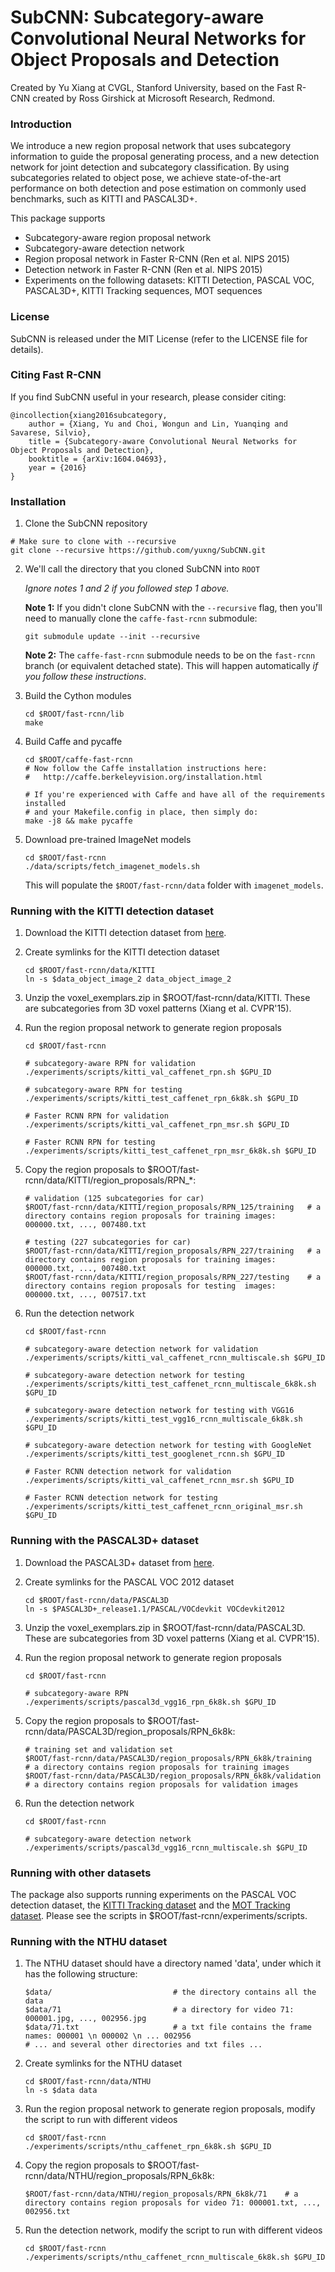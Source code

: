 # SubCNN: Subcategory-aware Convolutional Neural Networks for Object Proposals and Detection

Created by Yu Xiang at CVGL, Stanford University,
based on the Fast R-CNN created by Ross Girshick at Microsoft Research, Redmond.

### Introduction

We introduce a new region proposal network that uses subcategory information to guide the proposal generating process, and a new detection network for joint detection and subcategory classification. By using subcategories related to object pose, we achieve state-of-the-art performance on both detection and pose estimation on commonly used benchmarks, such as KITTI and PASCAL3D+.

This package supports
 - Subcategory-aware region proposal network
 - Subcategory-aware detection network
 - Region proposal network in Faster R-CNN (Ren et al. NIPS 2015)
 - Detection network in Faster R-CNN (Ren et al. NIPS 2015)
 - Experiments on the following datasets: KITTI Detection, PASCAL VOC, PASCAL3D+, KITTI Tracking sequences, MOT sequences

### License

SubCNN is released under the MIT License (refer to the LICENSE file for details).

### Citing Fast R-CNN

If you find SubCNN useful in your research, please consider citing:

    @incollection{xiang2016subcategory,
        author = {Xiang, Yu and Choi, Wongun and Lin, Yuanqing and Savarese, Silvio},
        title = {Subcategory-aware Convolutional Neural Networks for Object Proposals and Detection},
        booktitle = {arXiv:1604.04693},
        year = {2016}
    }

### Installation

1. Clone the SubCNN repository
  ```Shell
  # Make sure to clone with --recursive
  git clone --recursive https://github.com/yuxng/SubCNN.git
  ```
  
2. We'll call the directory that you cloned SubCNN into `ROOT`

   *Ignore notes 1 and 2 if you followed step 1 above.*
   
   **Note 1:** If you didn't clone SubCNN with the `--recursive` flag, then you'll need to manually clone the `caffe-fast-rcnn` submodule:
    ```Shell
    git submodule update --init --recursive
    ```
    **Note 2:** The `caffe-fast-rcnn` submodule needs to be on the `fast-rcnn` branch (or equivalent detached state). This will happen automatically *if you follow these instructions*.

3. Build the Cython modules
    ```Shell
    cd $ROOT/fast-rcnn/lib
    make
    ```
    
4. Build Caffe and pycaffe
    ```Shell
    cd $ROOT/caffe-fast-rcnn
    # Now follow the Caffe installation instructions here:
    #   http://caffe.berkeleyvision.org/installation.html

    # If you're experienced with Caffe and have all of the requirements installed
    # and your Makefile.config in place, then simply do:
    make -j8 && make pycaffe
    ```
    
5. Download pre-trained ImageNet models
    ```Shell
    cd $ROOT/fast-rcnn
    ./data/scripts/fetch_imagenet_models.sh
    ```

    This will populate the `$ROOT/fast-rcnn/data` folder with `imagenet_models`.

### Running with the KITTI detection dataset
1. Download the KITTI detection dataset from [here](http://www.cvlibs.net/datasets/kitti/eval_object.php).

2. Create symlinks for the KITTI detection dataset
    ```Shell
    cd $ROOT/fast-rcnn/data/KITTI
    ln -s $data_object_image_2 data_object_image_2
    ```

3. Unzip the voxel_exemplars.zip in $ROOT/fast-rcnn/data/KITTI. These are subcategories from 3D voxel patterns (Xiang et al. CVPR'15).

4. Run the region proposal network to generate region proposals
    ```Shell
    cd $ROOT/fast-rcnn

    # subcategory-aware RPN for validation
    ./experiments/scripts/kitti_val_caffenet_rpn.sh $GPU_ID

    # subcategory-aware RPN for testing
    ./experiments/scripts/kitti_test_caffenet_rpn_6k8k.sh $GPU_ID

    # Faster RCNN RPN for validation
    ./experiments/scripts/kitti_val_caffenet_rpn_msr.sh $GPU_ID

    # Faster RCNN RPN for testing
    ./experiments/scripts/kitti_test_caffenet_rpn_msr_6k8k.sh $GPU_ID

    ```

5. Copy the region proposals to $ROOT/fast-rcnn/data/KITTI/region_proposals/RPN_*:
    ```Shell
    # validation (125 subcategories for car)
    $ROOT/fast-rcnn/data/KITTI/region_proposals/RPN_125/training   # a directory contains region proposals for training images: 000000.txt, ..., 007480.txt

    # testing (227 subcategories for car)
    $ROOT/fast-rcnn/data/KITTI/region_proposals/RPN_227/training   # a directory contains region proposals for training images: 000000.txt, ..., 007480.txt
    $ROOT/fast-rcnn/data/KITTI/region_proposals/RPN_227/testing    # a directory contains region proposals for testing  images: 000000.txt, ..., 007517.txt
    ```

5. Run the detection network
    ```Shell
    cd $ROOT/fast-rcnn

    # subcategory-aware detection network for validation
    ./experiments/scripts/kitti_val_caffenet_rcnn_multiscale.sh $GPU_ID

    # subcategory-aware detection network for testing
    ./experiments/scripts/kitti_test_caffenet_rcnn_multiscale_6k8k.sh $GPU_ID

    # subcategory-aware detection network for testing with VGG16
    ./experiments/scripts/kitti_test_vgg16_rcnn_multiscale_6k8k.sh $GPU_ID

    # subcategory-aware detection network for testing with GoogleNet
    ./experiments/scripts/kitti_test_googlenet_rcnn.sh $GPU_ID

    # Faster RCNN detection network for validation
    ./experiments/scripts/kitti_val_caffenet_rcnn_msr.sh $GPU_ID

    # Faster RCNN detection network for testing
    ./experiments/scripts/kitti_test_caffenet_rcnn_original_msr.sh $GPU_ID

    ```

### Running with the PASCAL3D+ dataset
1. Download the PASCAL3D+ dataset from [here](http://cvgl.stanford.edu/projects/pascal3d.html).

2. Create symlinks for the PASCAL VOC 2012 dataset
    ```Shell
    cd $ROOT/fast-rcnn/data/PASCAL3D
    ln -s $PASCAL3D+_release1.1/PASCAL/VOCdevkit VOCdevkit2012
    ```

3. Unzip the voxel_exemplars.zip in $ROOT/fast-rcnn/data/PASCAL3D. These are subcategories from 3D voxel patterns (Xiang et al. CVPR'15).

4. Run the region proposal network to generate region proposals
    ```Shell
    cd $ROOT/fast-rcnn

    # subcategory-aware RPN
    ./experiments/scripts/pascal3d_vgg16_rpn_6k8k.sh $GPU_ID

    ```

5. Copy the region proposals to $ROOT/fast-rcnn/data/PASCAL3D/region_proposals/RPN_6k8k:
    ```Shell
    # training set and validation set
    $ROOT/fast-rcnn/data/PASCAL3D/region_proposals/RPN_6k8k/training     # a directory contains region proposals for training images
    $ROOT/fast-rcnn/data/PASCAL3D/region_proposals/RPN_6k8k/validation   # a directory contains region proposals for validation images

    ```

5. Run the detection network
    ```Shell
    cd $ROOT/fast-rcnn

    # subcategory-aware detection network
    ./experiments/scripts/pascal3d_vgg16_rcnn_multiscale.sh $GPU_ID

    ```

### Running with other datasets
The package also supports running experiments on the PASCAL VOC detection dataset, the [KITTI Tracking dataset](http://www.cvlibs.net/datasets/kitti/eval_tracking.php) and the [MOT Tracking dataset](https://motchallenge.net/data/2D_MOT_2015/). Please see the scripts in $ROOT/fast-rcnn/experiments/scripts.


### Running with the NTHU dataset
1. The NTHU dataset should have a directory named 'data', under which it has the following structure:
    ```Shell
  	$data/                           # the directory contains all the data
  	$data/71                         # a directory for video 71: 000001.jpg, ..., 002956.jpg
  	$data/71.txt                     # a txt file contains the frame names: 000001 \n 000002 \n ... 002956
  	# ... and several other directories and txt files ...
    ```

2. Create symlinks for the NTHU dataset
    ```Shell
    cd $ROOT/fast-rcnn/data/NTHU
    ln -s $data data
    ```

3. Run the region proposal network to generate region proposals, modify the script to run with different videos
    ```Shell
    cd $ROOT/fast-rcnn
    ./experiments/scripts/nthu_caffenet_rpn_6k8k.sh $GPU_ID
    ```

4. Copy the region proposals to $ROOT/fast-rcnn/data/NTHU/region_proposals/RPN_6k8k:
    ```Shell
    $ROOT/fast-rcnn/data/NTHU/region_proposals/RPN_6k8k/71    # a directory contains region proposals for video 71: 000001.txt, ..., 002956.txt
    ```

5. Run the detection network, modify the script to run with different videos
    ```Shell
    cd $ROOT/fast-rcnn
    ./experiments/scripts/nthu_caffenet_rcnn_multiscale_6k8k.sh $GPU_ID
    ```
